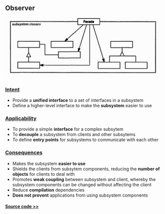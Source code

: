 ## Observer

<img src="facade.png" alt="Facade" width=500px /> 

### [Intent](#)
- Provide a **unified interface** to a set of interfaces in a subsystem
- Define a higher-level interface to make the **subsystem** easier to use

### [Applicability](#)
- To provide a simple **interface** for a complex subsytem
- To **decouple** a subsystem from clients and other subsytems
- To define **entry points** for subsystems to communicate with each other

### [Consequences](#)
- Makes the subsystem **easier to use**
- Shields the clients from subsytem components, reducing the **number of objects** for clients to deal with
- Promotes **weak coupling** between subsystem and client, whereby the subsystem components can be changed without affecting the client
- Reduce **compilation** dependencies
- **Does not prevent** applications from using subsystem components

#### [Source code >>](facade/)
